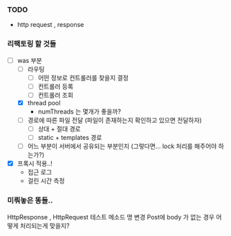 ### TODO
- http request , response


### 리팩토링 할 것들
- [ ] was 부분
    - [ ] 라우팅
        - [ ] 어떤 정보로 컨트롤러를 찾을지 결정
        - [ ] 컨트롤러 등록
        - [ ] 컨트롤러 조회
    - [x] thread pool
        - numThreads 는 몇개가 좋을까?
    - [ ] 경로에 따른 파일 전달 (파일이 존재하는지 확인하고 있으면 전달하자)
        - [ ] 상대 + 절대 경로 
        - [ ] static + templates 경로
    - [ ] 어느 부분이 서버에서 공유되는 부분인지 (그렇다면... lock 처리를 해주어야 하는가?)
    
- [x] 프록시 적용..!
    - 접근 로그
    - 걸린 시간 측정
    

### 미뤄놓은 똥들..
HttpResponse , HttpRequest 테스트 메소드 명 변경
Post에 body 가 없는 경우 어떻게 처리되는게 맞을지?
